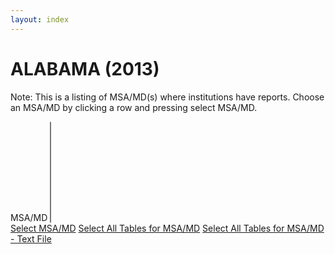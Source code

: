 ```yaml
---
layout: index
---
```


# ALABAMA (2013)

Note: This is a listing of MSA/MD(s) where institutions have reports. Choose an MSA/MD by clicking a row and pressing select MSA/MD.

<form class="block__bg">
	<label class="form-label-header" for="year">MSA/MD</label>
	<select id="msa-mds" size="10">
	</select>
	<br />
	<a href="{{ site.baseurl }}/aggregate/2013/Alabama/11500-Anniston-Oxford/" class="btn">Select MSA/MD</a> <a href="{{ site.baseurl }}/aggregate/state/" class="btn">Select All Tables for MSA/MD</a> <a href="{{ site.baseurl }}/aggregate/state/" class="btn">Select All Tables for MSA/MD - Text File</a>
</form>